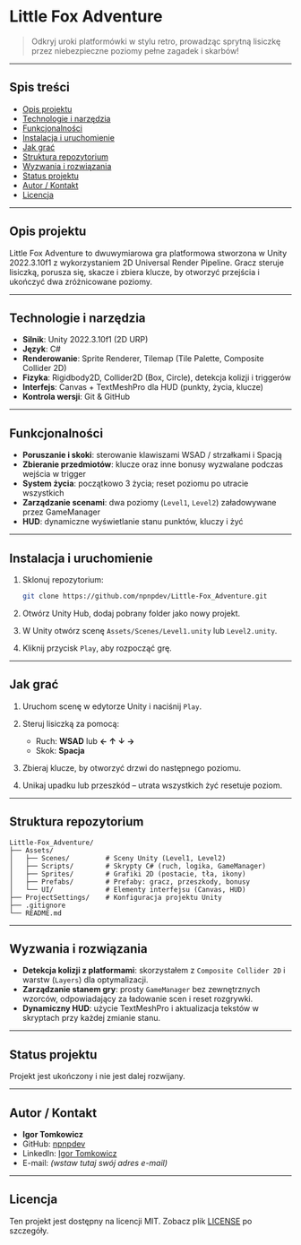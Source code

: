 # Little Fox Adventure

> Odkryj uroki platformówki w stylu retro, prowadząc sprytną lisiczkę przez niebezpieczne poziomy pełne zagadek i skarbów!

---

## Spis treści

* [Opis projektu](#opis-projektu)
* [Technologie i narzędzia](#technologie-i-narz%C4%99dzia)
* [Funkcjonalności](#funkcjonalno%C5%9Bci)
* [Instalacja i uruchomienie](#instalacja-i-uruchomienie)
* [Jak grać](#jak-gra%C4%87)
* [Struktura repozytorium](#struktura-repozytorium)
* [Wyzwania i rozwiązania](#wyzwania-i-rozwiazania)
* [Status projektu](#status-projektu)
* [Autor / Kontakt](#autor--kontakt)
* [Licencja](#licencja)

---

## Opis projektu

Little Fox Adventure to dwuwymiarowa gra platformowa stworzona w Unity 2022.3.10f1 z wykorzystaniem 2D Universal Render Pipeline. Gracz steruje lisiczką, porusza się, skacze i zbiera klucze, by otworzyć przejścia i ukończyć dwa zróżnicowane poziomy.

---

## Technologie i narzędzia

* **Silnik**: Unity 2022.3.10f1 (2D URP)
* **Język**: C#
* **Renderowanie**: Sprite Renderer, Tilemap (Tile Palette, Composite Collider 2D)
* **Fizyka**: Rigidbody2D, Collider2D (Box, Circle), detekcja kolizji i triggerów
* **Interfejs**: Canvas + TextMeshPro dla HUD (punkty, życia, klucze)
* **Kontrola wersji**: Git & GitHub

---

## Funkcjonalności

* **Poruszanie i skoki**: sterowanie klawiszami WSAD / strzałkami i Spacją
* **Zbieranie przedmiotów**: klucze oraz inne bonusy wyzwalane podczas wejścia w trigger
* **System życia**: początkowo 3 życia; reset poziomu po utracie wszystkich
* **Zarządzanie scenami**: dwa poziomy (`Level1`, `Level2`) załadowywane przez GameManager
* **HUD**: dynamiczne wyświetlanie stanu punktów, kluczy i żyć

---

## Instalacja i uruchomienie

1. Sklonuj repozytorium:

   ```bash
   git clone https://github.com/npnpdev/Little-Fox_Adventure.git
   ```
2. Otwórz Unity Hub, dodaj pobrany folder jako nowy projekt.
3. W Unity otwórz scenę `Assets/Scenes/Level1.unity` lub `Level2.unity`.
4. Kliknij przycisk `Play`, aby rozpocząć grę.

---

## Jak grać

1. Uruchom scenę w edytorze Unity i naciśnij `Play`.
2. Steruj lisiczką za pomocą:

   * Ruch: **WSAD** lub **← ↑ ↓ →**
   * Skok: **Spacja**
3. Zbieraj klucze, by otworzyć drzwi do następnego poziomu.
4. Unikaj upadku lub przeszkód – utrata wszystkich żyć resetuje poziom.

---

## Struktura repozytorium

```
Little-Fox_Adventure/
├── Assets/
│   ├── Scenes/         # Sceny Unity (Level1, Level2)
│   ├── Scripts/        # Skrypty C# (ruch, logika, GameManager)
│   ├── Sprites/        # Grafiki 2D (postacie, tła, ikony)
│   ├── Prefabs/        # Prefaby: gracz, przeszkody, bonusy
│   └── UI/             # Elementy interfejsu (Canvas, HUD)
├── ProjectSettings/    # Konfiguracja projektu Unity
├── .gitignore
└── README.md
```

---

## Wyzwania i rozwiązania

* **Detekcja kolizji z platformami**: skorzystałem z `Composite Collider 2D` i warstw (`Layers`) dla optymalizacji.
* **Zarządzanie stanem gry**: prosty `GameManager` bez zewnętrznych wzorców, odpowiadający za ładowanie scen i reset rozgrywki.
* **Dynamiczny HUD**: użycie TextMeshPro i aktualizacja tekstów w skryptach przy każdej zmianie stanu.

---

## Status projektu

Projekt jest ukończony i nie jest dalej rozwijany.

---

## Autor / Kontakt

* **Igor Tomkowicz**
* GitHub: [npnpdev](https://github.com/npnpdev)
* LinkedIn: [Igor Tomkowicz](https://www.linkedin.com/in/igor-tomkowicz-a5760b358/)
* E-mail: *(wstaw tutaj swój adres e-mail)*

---

## Licencja

Ten projekt jest dostępny na licencji MIT. Zobacz plik [LICENSE](LICENSE) po szczegóły.
